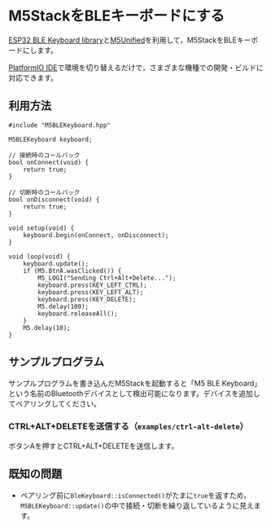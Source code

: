 # M5StackをBLEキーボードにする

[ESP32 BLE Keyboard library](https://github.com/T-vK/ESP32-BLE-Keyboard)と[M5Unified](https://github.com/m5stack/M5Unified)を利用して，M5StackをBLEキーボードにします。

[PlatformIO IDE](https://platformio.org/platformio-ide)で環境を切り替えるだけで，さまざまな機種での開発・ビルドに対応できます。

## 利用方法

```
#include "M5BLEKeyboard.hpp"

M5BLEKeyboard keyboard;

// 接続時のコールバック
bool onConnect(void) {
    return true;
}

// 切断時のコールバック
bool onDisconnect(void) {
    return true;
}

void setup(void) {
    keyboard.begin(onConnect, onDisconnect);
}

void loop(void) {
    keyboard.update();
    if (M5.BtnA.wasClicked()) {
        M5_LOGI("Sending Ctrl+Alt+Delete...");
        keyboard.press(KEY_LEFT_CTRL);
        keyboard.press(KEY_LEFT_ALT);
        keyboard.press(KEY_DELETE);
        M5.delay(100);
        keyboard.releaseAll();
 	}
    M5.delay(10);
}
```

## サンプルプログラム

サンプルプログラムを書き込んだM5Stackを起動すると「M5 BLE Keyboard」という名前のBluetoothデバイスとして検出可能になります。デバイスを追加してペアリングしてください。

### CTRL+ALT+DELETEを送信する（`examples/ctrl-alt-delete`）

ボタンAを押すとCTRL+ALT+DELETEを送信します。

## 既知の問題

- ペアリング前に`BleKeyboard::isConnected()`がたまに`true`を返すため，`M5BLEKeyboard::update()`の中で接続・切断を繰り返しているように見えます。
